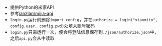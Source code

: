 * 提供Python的米家API
* 参考[janzlan/mijia-api](https://gitee.com/janzlan/mijia-api/tree/master)
* `login.py`运行前删除`import config`，并在`authorize = login("xiaomiio", config.user, config.pwd)`处填入账号密码
* `login.py`只需运行一次，便会将登陆信息保存到`./json/authorize.json`中，之后`api.py`会从中读取